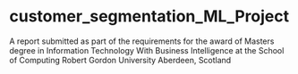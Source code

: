 # customer_segmentation_ML_Project
A report submitted as part of the requirements for the award of Masters degree in Information Technology With Business Intelligence at the School of Computing Robert Gordon University Aberdeen, Scotland
